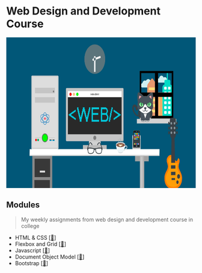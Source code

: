 # Web Design and Development Course
<img src="https://github.com/Bayunova28/Web_Design_and_Development/blob/main/wp6784380.jpg" width="1000" height="400">

## Modules
> My weekly assignments from web design and development course in college
- HTML & CSS [[📂](https://github.com/Bayunova28/Web_Design_and_Development/tree/main/HTML%20%26%20CSS)]
- Flexbox and Grid [[📂](https://github.com/Bayunova28/Web_Design_and_Development/tree/main/Flexbox%20and%20Grid)]
- Javascript [[📂](https://github.com/Bayunova28/Web_Design_and_Development/tree/main/Javascript)]
- Document Object Model [[📂](https://github.com/Bayunova28/Web_Design_and_Development/tree/main/Document%20Object%20Model)] 
- Bootstrap [[📂](https://github.com/Bayunova28/Web_Design_and_Development/tree/main/Bootstrap)]
